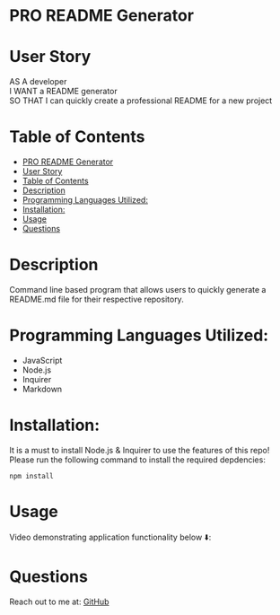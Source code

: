# PRO README Generator


# User Story 
AS A developer
<br>
I WANT a README generator
<br>
SO THAT I can quickly create a professional README for a new project

# Table of Contents
- [PRO README Generator](#pro-readme-generator)
- [User Story](#user-story)
- [Table of Contents](#table-of-contents)
- [Description](#description)
- [Programming Languages Utilized:](#programming-languages-utilized)
- [Installation:](#installation)
- [Usage](#usage)
- [Questions](#questions)
# Description 
Command line based program that allows users to quickly generate a README.md file for their respective repository. 


# Programming Languages Utilized: 
- JavaScript 
- Node.js 
- Inquirer
- Markdown 


# Installation: 
It is a must to install Node.js & Inquirer to use the features of this repo! 
<br>
Please run the following command to install the required depdencies:
<pre><code>npm install</code></pre>


# Usage 
Video demonstrating application functionality below ⬇️:







# Questions

Reach out to me at: <a href='https://github.com/ssavane26'>GitHub</a> 

